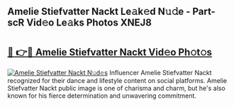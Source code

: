 ## Amelie Stiefvatter Nackt Le𝚊k𝚎d N𝚞𝚍e - Part-scR Vid𝚎o Le𝚊ks Photos XNEJ8

# <h2><a href="http://fb4wj5a.evod.top/?m=Amelie+Stiefvatter+Nackt">🔗 👉🔴 Amelie Stiefvatter Nackt Vid𝚎o Ph𝚘t𝚘s</a></h2>

[![Amelie Stiefvatter Nackt N𝚞d𝚎s](https://i.imgur.com/8V9OHl7.gif)](http://fb4wj5a.evod.top/?m=Amelie+Stiefvatter+Nackt)
Influencer Amelie Stiefvatter Nackt recognized for their dance and lifestyle content on social platforms. Amelie Stiefvatter Nackt public image is one of charisma and charm, but he's also known for his fierce determination and unwavering commitment. 
